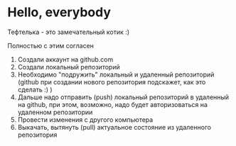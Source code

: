 # Hello, everybody

Тефтелька - это замечательный котик :)

Полностью с этим согласен

1. Создали аккаунт на github.com
2. Создали локальный репозиторий
3. Необходимо "подружить" локальный и удаленный репозиторий (github при создании нового репозитория подскажет, как это сделать :) )
4. Дальше надо отправить (push) локальный репозиторий в удаленный на github, при этом, возможно, надо будет авторизоваться на удаленном репозитории
5. Провести изменения с другого компьютера
6. Выкачать, вытянуть (pull) актуальное состояние из удаленного репозитория